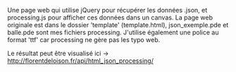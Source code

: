 Une page web qui utilise jQuery pour récupérer les données .json, et processing.js pour afficher ces données dans un canvas.
La page web originale est dans le dossier 'template' (template.html), json_exemple.pde et balle.pde sont mes fichiers processing. J'utilise également une police au format 'ttf' car processing ne gère pas les typo web.

Le résultat peut être visualisé ici -> http://florentdeloison.fr/api/html_json_processing/
